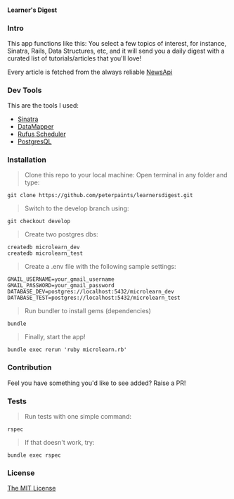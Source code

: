 #### Learner's Digest

### Intro

This app functions like this: You select a few topics of interest, for instance, Sinatra, Rails, Data Structures, etc, and it will send you a daily digest with a curated list of tutorials/articles that you'll love!

Every article is fetched from the always
reliable [NewsApi](https://newsapi.org/docs/endpoints/everything)

### Dev Tools

This are the tools I used:
* [Sinatra](http://sinatrarb.com/)
* [DataMapper](https://datamapper.org/)
* [Rufus Scheduler](https://github.com/jmettraux/rufus-scheduler)
* [PostgresQL](https://www.postgresql.org/)

### Installation

> Clone this repo to your local machine: Open terminal in any folder and type:
```
git clone https://github.com/peterpaints/learnersdigest.git
```

> Switch to the develop branch using:
```
git checkout develop
```

> Create two postgres dbs:
```
createdb microlearn_dev
createdb microlearn_test
```

> Create a .env file with the following sample settings:
```
GMAIL_USERNAME=your_gmail_username
GMAIL_PASSWORD=your_gmail_password
DATABASE_DEV=postgres://localhost:5432/microlearn_dev
DATABASE_TEST=postgres://localhost:5432/microlearn_test
```

>Run bundler to install gems (dependencies)
```
bundle
```

> Finally, start the app!
```
bundle exec rerun 'ruby microlearn.rb'
```

### Contribution

Feel you have something you'd like to see added? Raise a PR!

### Tests

> Run tests with one simple command:
```
rspec
```

> If that doesn't work, try:
```
bundle exec rspec
```

### License

[The MIT License](https://github.com/peterpaints/learnersdigest/blob/develop/LICENSE.md)
